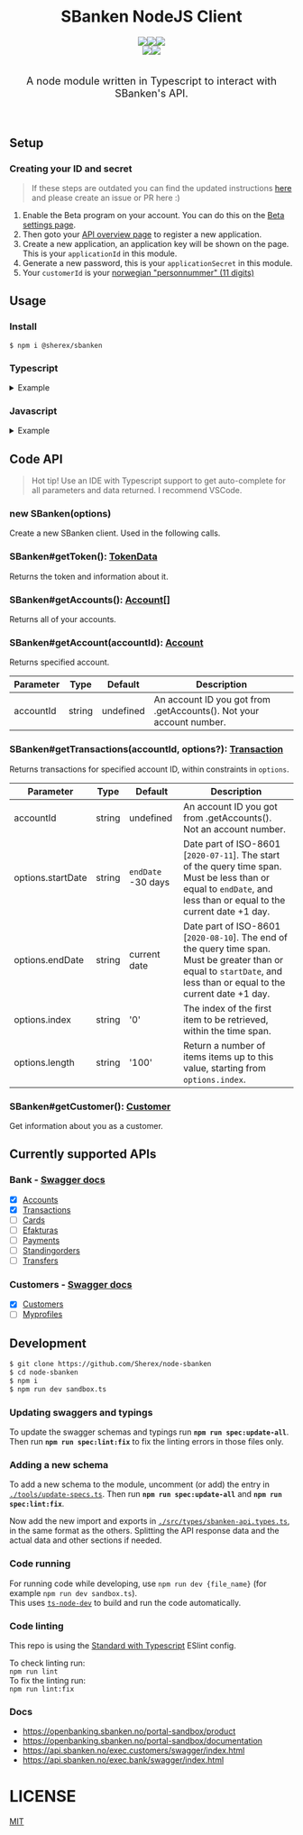 <h1 align=center >SBanken NodeJS Client</h1>
<div align="center">
  <img src="https://img.shields.io/github/workflow/status/sherex/node-sbanken/Tests?label=Tests&style=for-the-badge"/><img src="https://img.shields.io/github/workflow/status/sherex/node-sbanken/Publish?label=Publish&style=for-the-badge"/><img src="https://img.shields.io/npm/v/@sherex/sbanken?style=for-the-badge&color=success"/>
</div>
<div align="center">
  <a href="https://github.com/Sherex/node-sbanken"><img src="https://img.shields.io/static/v1?logo=github&label=&message=GITHUB&color=black&style=for-the-badge"/></a><a href=""><img src="https://img.shields.io/static/v1?logo=npm&label=&message=NPM&color=red&style=for-the-badge"/></a>
</div>

<br>
<p align=center style="font-size: 1.3em;" >A node module written in Typescript to interact with SBanken's API.</p>
<br>

## Setup
### Creating your ID and secret
> If these steps are outdated you can find the updated instructions [here](https://sbanken.no/bruke/utviklerportalen/) and please create an issue or PR here :)
1. Enable the Beta program on your account.
  You can do this on the [Beta settings page](https://secure.sbanken.no/Home/Settings/BetaProgram).
2. Then goto your [API overview page](https://secure.sbanken.no/Personal/ApiBeta/Info) to register a new application.
3. Create a new application, an application key will be shown on the page.
  This is your `applicationId` in this module.
4. Generate a new password, this is your `applicationSecret` in this module.
5. Your `customerId` is your [norwegian "personnummer" (11 digits)](https://en.wikipedia.org/wiki/National_identification_number#Norway)

## Usage
### Install
`$ npm i @sherex/sbanken`

### Typescript

<details>
  <summary>Example</summary>

```typescript
import { SBanken, ClientParamOptions } from '@sherex/sbanken'

const options: ClientParamOptions = {
  applicationId: process.env.SB_APPLICATION_ID!,
  applicationSecret: process.env.SB_APPLICATION_SECRET!,
  customerId: process.env.SB_CUSTOMER_ID!
}

const client = new SBanken(options)

;(async () => {
  console.log('##### Accounts')
  const accounts = await client.getAccounts()
  console.log(accounts[0].balance)

  console.log('##### Customer')
  const customer = await client.getCustomer()
  console.log(`${customer.firstName} ${customer.lastName}`)

  console.log('##### Transactions')
  const transactionsOptions: TransactionParamOptions = {
    startDate: '2020-04-01',
    endDate: '2020-06-14',
    index: '20',
    length: '30'
  }
  const transactions = await client.getTransactions(accounts[0].accountId!, transactionsOptions)
  console.log(transactions.length)
})()
```

</details>

### Javascript

<details>
  <summary>Example</summary>

```javascript
const { SBanken } = require('@sherex/sbanken')

const options = {
  applicationId: process.env.SB_APPLICATION_ID,
  applicationSecret: process.env.SB_APPLICATION_SECRET,
  customerId: process.env.SB_CUSTOMER_ID
}

const client = new SBanken(options)

;(async () => {
  console.log('##### Accounts')
  const accounts = await client.getAccounts()
  console.log(accounts[0].balance)

  console.log('##### Customer')
  const customer = await client.getCustomer()
  console.log(`${customer.firstName} ${customer.lastName}`)

  console.log('##### Transactions')
  const transactions = await client.getTransactions(accounts[0].accountId, {
    startDate: '2020-04-01',
    endDate: '2020-06-14',
    index: '20',
    length: '30'
  })
  console.log(transactions.length)
})()
```

</details>

## Code API
> Hot tip! Use an IDE with Typescript support to get auto-complete for all parameters and data returned. I recommend VSCode.

### new SBanken(options)
Create a new SBanken client. Used in the following calls.

### SBanken#getToken(): [TokenData](./src/types/sbanken-api.types.ts#L19)
Returns the token and information about it.

### SBanken#getAccounts(): [Account[]](./src/types/accounts-sbanken.types.ts)
Returns all of your accounts.

### SBanken#getAccount(accountId): [Account](./src/types/accounts-sbanken.types.ts)
Returns specified account.

| Parameter | Type | Default | Description |
| --------- | ---- | ------- | ----------- |
| accountId | string | undefined | An account ID you got from .getAccounts(). Not your account number. |

### SBanken#getTransactions(accountId, options?): [Transaction](./src/types/transactions-sbanken.types.ts)
Returns transactions for specified account ID, within constraints in `options`.

| Parameter | Type | Default | Description |
| --------- | ---- | ------- | ----------- |
| accountId | string | undefined | An account ID you got from .getAccounts(). Not an account number. |
| options.startDate | string | `endDate` -30 days | Date part of ISO-8601 [`2020-07-11`]. The start of the query time span. Must be less than or equal to `endDate`, and less than or equal to the current date +1 day. |
| options.endDate | string | current date | Date part of ISO-8601 [`2020-08-10`]. The end of the query time span. Must be greater than or equal to `startDate`, and less than or equal to the current date +1 day. |
| options.index | string | '0' | The index of the first item to be retrieved, within the time span. |
| options.length | string | '100' | Return a number of items items up to this value, starting from `options.index`. |

### SBanken#getCustomer(): [Customer](./src/types/customers-sbanken.types.ts)
Get information about you as a customer.

## Currently supported APIs
### Bank - [Swagger docs](https://api.sbanken.no/exec.bank/swagger/index.html)
- [X] [Accounts](https://api.sbanken.no/exec.bank/swagger/accounts_v1/swagger.json)
- [X] [Transactions](https://api.sbanken.no/exec.bank/swagger/transactions_v1/swagger.json)
- [ ] [Cards](https://api.sbanken.no/exec.bank/swagger/cards_v1/swagger.json)
- [ ] [Efakturas](https://api.sbanken.no/exec.bank/swagger/efakturas_v1/swagger.json)
- [ ] [Payments](https://api.sbanken.no/exec.bank/swagger/payments_v1/swagger.json)
- [ ] [Standingorders](https://api.sbanken.no/exec.bank/swagger/standingorders_v1/swagger.json)
- [ ] [Transfers](https://api.sbanken.no/exec.bank/swagger/transfers_v1/swagger.json)
### Customers - [Swagger docs](https://api.sbanken.no/exec.customers/swagger/index.html)
- [X] [Customers](https://api.sbanken.no/exec.customers/swagger/customers_v1/swagger.json)
- [ ] [Myprofiles](https://api.sbanken.no/exec.customers/swagger/myprofiles_v1/swagger.json)

## Development
```sh
$ git clone https://github.com/Sherex/node-sbanken
$ cd node-sbanken
$ npm i
$ npm run dev sandbox.ts
```

### Updating swaggers and typings
To update the swagger schemas and typings run **`npm run spec:update-all`**.
Then run **`npm run spec:lint:fix`** to fix the linting errors in those files only.

### Adding a new schema
To add a new schema to the module, uncomment (or add) the entry in [`./tools/update-specs.ts`](./tools/update-specs.ts).
Then run **`npm run spec:update-all`** and **`npm run spec:lint:fix`**.

Now add the new import and exports in [`./src/types/sbanken-api.types.ts`](src/types/sbanken-api.types.ts), in the same format as the others.
Splitting the API response data and the actual data and other sections if needed.

### Code running
For running code while developing, use `npm run dev {file_name}` (for example `npm run dev sandbox.ts`).  
This uses [`ts-node-dev`](https://github.com/whitecolor/ts-node-dev) to build and run the code automatically.

### Code linting
This repo is using the [Standard with Typescript](https://github.com/standard/eslint-config-standard-with-typescript) ESlint config.

To check linting run:  
`npm run lint`  
To fix the linting run:  
`npm run lint:fix`

### Docs
- https://openbanking.sbanken.no/portal-sandbox/product
- https://openbanking.sbanken.no/portal-sandbox/documentation
- https://api.sbanken.no/exec.customers/swagger/index.html
- https://api.sbanken.no/exec.bank/swagger/index.html

# LICENSE
[MIT](LICENSE)